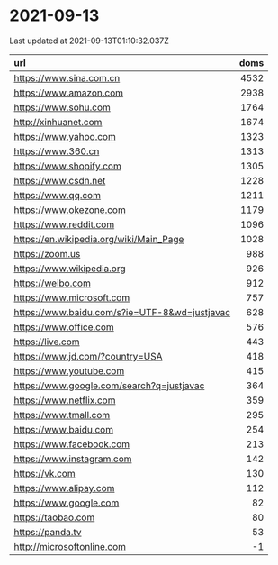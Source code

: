 # 2021-09-13

<!-- BEGIN -->
Last updated at 2021-09-13T01:10:32.037Z

url | doms
:- | -:
https://www.sina.com.cn | 4532
https://www.amazon.com | 2938
https://www.sohu.com | 1764
http://xinhuanet.com | 1674
https://www.yahoo.com | 1323
https://www.360.cn | 1313
https://www.shopify.com | 1305
https://www.csdn.net | 1228
https://www.qq.com | 1211
https://www.okezone.com | 1179
https://www.reddit.com | 1096
https://en.wikipedia.org/wiki/Main_Page | 1028
https://zoom.us | 988
https://www.wikipedia.org | 926
https://weibo.com | 912
https://www.microsoft.com | 757
https://www.baidu.com/s?ie=UTF-8&wd=justjavac | 628
https://www.office.com | 576
https://live.com | 443
https://www.jd.com/?country=USA | 418
https://www.youtube.com | 415
https://www.google.com/search?q=justjavac | 364
https://www.netflix.com | 359
https://www.tmall.com | 295
https://www.baidu.com | 254
https://www.facebook.com | 213
https://www.instagram.com | 142
https://vk.com | 130
https://www.alipay.com | 112
https://www.google.com | 82
https://taobao.com | 80
https://panda.tv | 53
http://microsoftonline.com | -1
<!-- END -->
